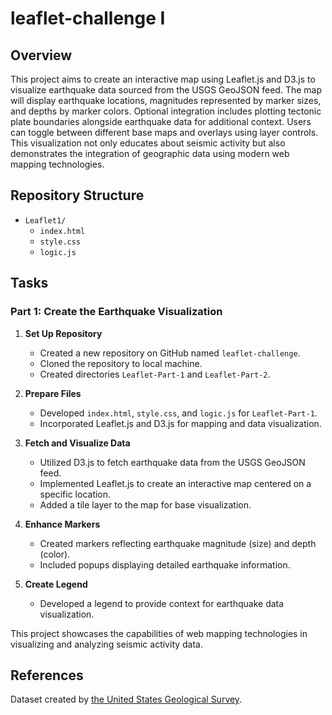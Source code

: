 # leaflet-challenge I

## Overview
This project aims to create an interactive map using Leaflet.js and D3.js to visualize earthquake data sourced from the USGS GeoJSON feed. The map will display earthquake locations, magnitudes represented by marker sizes, and depths by marker colors. Optional integration includes plotting tectonic plate boundaries alongside earthquake data for additional context. Users can toggle between different base maps and overlays using layer controls. This visualization not only educates about seismic activity but also demonstrates the integration of geographic data using modern web mapping technologies.

## Repository Structure
- `Leaflet1/`
  - `index.html`
  - `style.css`
  - `logic.js`


## Tasks

### Part 1: Create the Earthquake Visualization

1. **Set Up Repository**
   - Created a new repository on GitHub named `leaflet-challenge`.
   - Cloned the repository to local machine.
   - Created directories `Leaflet-Part-1` and `Leaflet-Part-2`.

2. **Prepare Files**
   - Developed `index.html`, `style.css`, and `logic.js` for `Leaflet-Part-1`.
   - Incorporated Leaflet.js and D3.js for mapping and data visualization.

3. **Fetch and Visualize Data**
   - Utilized D3.js to fetch earthquake data from the USGS GeoJSON feed.
   - Implemented Leaflet.js to create an interactive map centered on a specific location.
   - Added a tile layer to the map for base visualization.

4. **Enhance Markers**
   - Created markers reflecting earthquake magnitude (size) and depth (color).
   - Included popups displaying detailed earthquake information.

5. **Create Legend**
   - Developed a legend to provide context for earthquake data visualization.


This project showcases the capabilities of web mapping technologies in visualizing and analyzing seismic activity data.


## References
Dataset created by [the United States Geological Survey](https://earthquake.usgs.gov/earthquakes/feed/v1.0/geojson.php).
